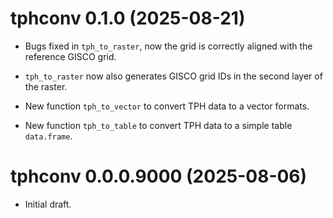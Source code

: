 # tphconv 0.1.0 (2025-08-21)

* Bugs fixed in `tph_to_raster`, now the grid is correctly aligned with the reference GISCO grid.

* `tph_to_raster` now also generates GISCO grid IDs in the second layer of the raster.

* New function `tph_to_vector` to convert TPH data to a vector formats.

* New function `tph_to_table` to convert TPH data to a simple table `data.frame`.

# tphconv 0.0.0.9000 (2025-08-06)

* Initial draft.
